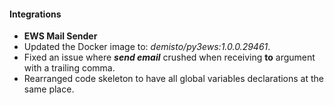 
#### Integrations
- **EWS Mail Sender**
- Updated the Docker image to: *demisto/py3ews:1.0.0.29461*.
- Fixed an issue where ***send email*** crushed when receiving **to** argument with a trailing comma.
- Rearranged code skeleton to have all global variables declarations at the same place.